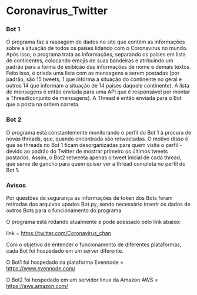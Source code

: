 # Coronavirus_Twitter

### Bot 1
O programa faz a raspagem de dados no site que contém as informações sobre a situação de todos os países lidando com o Coronavírus no mundo.
Após isso, o programa trata as informações, separando os países em lista de continentes, colocando emojis de suas bandeiras e atribuindo um padrão para a forma de exibição das informações de nome e demais textos.
Feito isso, é criada uma lista com as mensagens a serem postadas (por padrão, são 15 tweets, 1 que informa a situação do continente no geral e outros 14 que informam a situação de 14 países daquele continente).
A lista de mensagens é então enviada para uma API que é responsável por montar a Thread(conjunto de mensagens).
A Thread é então enviada para o Bot que a posta na ordem correta.

### Bot 2
O programa está constantemente monitorando o perfil do Bot 1 à procura de novas threads, que, quando encontrada são retweetadas. O motivo disso é que as threads no Bot 1 ficam desorganizadas para quem visita o perfil - devido ao padrão do Twitter de mostrar primeiro os últimos tweets postados. Assim, o Bot2 retweeta apenas o tweet inicial de cada thread, que serve de gancho para quem quiser ver a thread completa no perfil do Bot 1.

### Avisos
Por questões de segurança as informações de token dos Bots foram retiradas dos arquivos upados Bot.py, sendo necessário inserir os dados de outros Bots para o funcionamento do programa

O programa está rodando atualmente e pode acessado pelo link abaixo:

link = https://twitter.com/Coronavirus_chan

Com o objetivo de entender o funcionamento de diferentes plataformas, cada Bot foi hospedado em um server diferente.

O Bot1 foi hospedado na plataforma Evennode = https://www.evennode.com/

O Bot2 foi hospedado em um servidor linux da Amazon AWS = https://aws.amazon.com/

